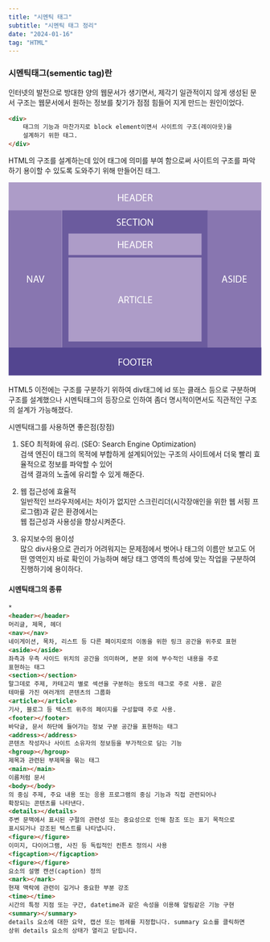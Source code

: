 ```yaml
---
title: "시멘틱 태그"
subtitle: "시멘틱 태그 정리"
date: "2024-01-16"
tag: "HTML"
---
```


### 시멘틱태그(sementic tag)란

인터넷의 발전으로 방대한 양의 웹문서가 생기면서, 제각기 일관적이지 않게 생성된 문서 구조는 웹문서에서 원하는 정보를 찾기가 점점 힘들어 지게 만드는 원인이었다.

```html
<div>
    태그의 기능과 마찬가지로 block element이면서 사이트의 구조(레이아웃)을
    설계하기 위한 태그.
</div>
```

HTML의 구조를 설계하는데 있어 태그에 의미를 부여 함으로써 사이트의 구조를 파악하기 용이할 수 있도록 도와주기 위해 만들어진 태그.

<img src="/posts/2024/01/0116.png">

HTML5 이전에는 구조를 구분하기 위하여 div태그에 id 또는 클래스 등으로 구분하며 구조를 설계했으나 시멘틱태그의 등장으로 인하여 좀더 명시적이면서도 직관적인 구조의 설계가 가능해졌다.

시멘틱태그를 사용하면 좋은점(장점)

1. SEO 최적화에 유리. (SEO: Search Engine Optimization)  
   검색 엔진이 태그의 목적에 부합하게 설계되어있는 구조의 사이트에서 더욱 빨리 효율적으로 정보를 파악할 수 있어  
   검색 결과의 노출에 유리할 수 있게 해준다.

2. 웹 접근성에 효율적  
   일반적인 브라우저에서는 차이가 없지만 스크린리더(시각장애인을 위한 웹 서핑 프로그램)과 같은 환경에서는  
   웹 접근성과 사용성을 향상시켜준다.

3. 유지보수의 용이성  
   많으 div사용으로 관리가 어려워지는 문제점에서 벗어나 태그의 이름만 보고도 어떤 영역인지 바로 확인이 가능하며 해당 태그 영역의 특성에 맞는 작업을 구분하여 진행하기에 용이하다.

#### 시멘틱태그의 종류

```html
*
<header></header>
머리글, 제목, 헤더
<nav></nav>
네이게이션, 목차, 리스트 등 다른 페이지로의 이동을 위한 링크 공간을 위주로 표현
<aside></aside>
좌측과 우측 사이드 위치의 공간을 의미하며, 본문 외에 부수적인 내용을 주로
표현하는 태그
<section></section>
말그데로 주제, 카테고리 별로 섹션을 구분하는 용도의 태그로 주로 사용. 같은
테마를 가진 여러개의 콘텐츠의 그룹화
<article></article>
기사, 블로그 등 텍스트 위주의 페이지를 구성할때 주로 사용.
<footer></footer>
바닥글, 문서 하단에 들어가는 정보 구분 공간을 표현하는 태그
<address></address>
콘텐츠 작성자나 사이트 소유자의 정보등을 부가적으로 담는 기능
<hgroup></hgroup>
제목과 관련된 부제목을 묶는 태그
<main></main>
이름처럼 문서
<body></body>
의 중심 주제, 주요 내용 또는 응용 프로그램의 중심 기능과 직접 관련되어나
확장되는 콘텐츠를 나타낸다.
<details></details>
주변 문맥에서 표시된 구절의 관련성 또는 중요성으로 인해 참조 또는 표기 목적으로
표시되거나 강조된 텍스트를 나타냅니다.
<figure></figure>
이미지, 다이어그램, 사진 등 독립적인 컨튼츠 정의시 사용
<figcaption></figcaption>
<figure></figure>
요소의 설명 캔션(caption) 정의
<mark></mark>
현재 맥락에 관련이 깊거나 중요한 부분 강조
<time></time>
시간의 특정 지점 또는 구간, datetime과 같은 속성을 이용해 알림같은 기능 구현
<summary></summary>
details 요소에 대한 요약, 캡션 또는 범례를 지정합니다. summary 요소를 클릭하면
상위 details 요소의 상태가 열리고 닫힙니다.
```

